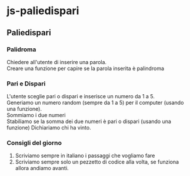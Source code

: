 # js-paliedispari

## Paliedispari

### Palidroma
Chiedere all'utente di inserire una parola. <br>
Creare una funzione per capire se la parola inserita è palindroma

### Pari e Dispari
L'utente sceglie pari o dispari e inserisce un numero da 1 a 5. <br>
Generiamo un numero random (sempre da 1 a 5) per il computer (usando una funzione). <br>
Sommiamo i due numeri <br>
Stabiliamo se la somma dei due numeri è pari o dispari (usando una funzione)
Dichiariamo chi ha vinto.

### Consigli del giorno
1. Scriviamo sempre in italiano i passaggi che vogliamo fare
2. Scriviamo sempre solo un pezzetto di codice alla volta, se funziona allora andiamo avanti.